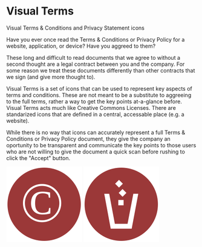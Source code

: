 # Visual Terms
Visual Terms &amp; Conditions and Privacy Statement icons

Have you ever once read the Terms & Conditions or Privacy Policy for a website, application, or device? 
Have you aggreed to them?

These long and difficult to read documents that we agree to without a second thought are a legal contract between you and the company. For some reason we treat these documents differently than other contracts that we sign (and give more thought to).

Visual Terms is a set of icons that can be used to represent key aspects of terms and conditions. These are not meant to be a substitute to aggreeing to the full terms, rather a way to get the key points at-a-glance before. Visual Terms acts much like Creative Commons Licenses. There are standarized icons that are defined in a central, accessable place (e.g. a website).

While there is no way that icons can accurately represent a full Terms & Conditions or Privacy Policy document, they give the company an oportunity to be transparent and communicate the key points to those users who are not willing to give the document a quick scan before rushing to click the "Accept" button.

![Copy](./icons/copy.svg)
![Trash](./icons/trash.svg)